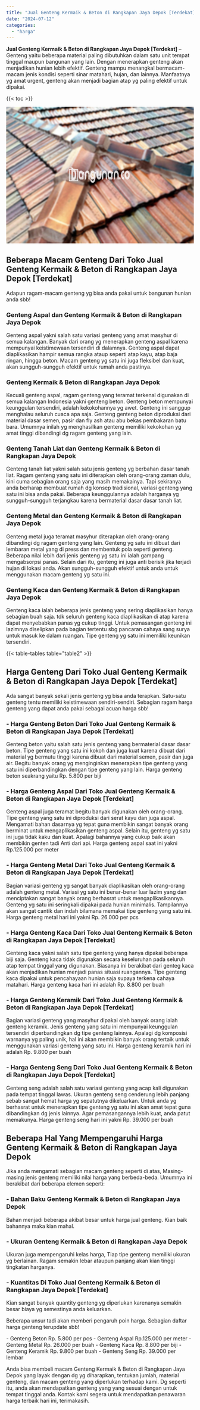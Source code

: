 ```yaml
---
title: "Jual Genteng Kermaik & Beton di Rangkapan Jaya Depok [Terdekat]"
date: "2024-07-12"
categories: 
  - "harga"
---
```


**Jual Genteng Kermaik & Beton di Rangkapan Jaya Depok \[Terdekat\]** – Genteng yaitu beberapa material paling dibutuhkan dalam satu unit tempat tinggal maupun bangunan yang lain. Dengan menerapkan genteng akan menjadikan hunian lebih efektif. Genteng mampu menangkal bermacam-macam jenis kondisi seperti sinar matahari, hujan, dan lainnya. Manfaatnya yg amat urgent, genteng akan menjadi bagian atap yg paling efektif untuk dipakai.

{{< toc >}}

![Jual Genteng Kermaik & Beton di Rangkapan Jaya Depok [Terdekat]](/images/genteng-minimalis-murah28.png)

## Beberapa Macam Genteng Dari Toko Jual Genteng Kermaik & Beton di Rangkapan Jaya Depok \[Terdekat\]

Adapun ragam-macam genteng yg bisa anda pakai untuk bangunan hunian anda sbb!

### Genteng Aspal dan Genteng Kermaik & Beton di Rangkapan Jaya Depok

Genteng aspal yakni salah satu variasi genteng yang amat masyhur di semua kalangan. Banyak dari orang yg menerapkan genteng aspal karena mempunyai keistimewaan tersendiri di dalamnya. Genteng aspal dapat diaplikasikan hampir semua rangka ataup seperti atap kayu, atap baja ringan, hingga beton. Macam genteng yg satu ini juga fleksibel dan kuat, akan sungguh-sungguh efektif untuk rumah anda pastinya.

### Genteng Kermaik & Beton di Rangkapan Jaya Depok

Kecuali genteng aspal, ragam genteng yang teramat terkenal digunakan di semua kalangan Indonesia yakni genteng beton. Genteng beton mempunyai keunggulan tersendiri, adalah kekokohannya yg awet. Genteng ini sanggup menghalau seluruh cuaca apa saja. Genteng genteng beton diproduksi dari material dasar semen, pasir dan fly ash atau abu bekas pembakaran batu bara. Umumnya inilah yg menghasilkan genteng memiliki kekokohan yg amat tinggi dibandingi dg ragam genteng yang lain.

### Genteng Tanah Liat dan Genteng Kermaik & Beton di Rangkapan Jaya Depok

Genteng tanah liat yakni salah satu jenis genteng yg berbahan dasar tanah liat. Ragam genteng yang satu ini diterapkan oleh orang-orang zaman dulu, kini cuma sebagian orang saja yang masih memakainya. Tapi sekiranya anda berharap membuat rumah dg konsep tradisional, variasi genteng yang satu ini bisa anda pakai. Beberapa keunggulannya adalah harganya yg sungguh-sungguh terjangkau karena bermaterial dasar dasar tanah liat.

### Genteng Metal dan Genteng Kermaik & Beton di Rangkapan Jaya Depok

Genteng metal juga teramat masyhur diterapkan oleh orang-orang dibandingi dg ragam genteng yang lain. Genteng yg satu ini dibuat dari lembaran metal yang di press dan membentuk pola seperti genteng. Beberapa nilai lebih dari jenis genteng yg satu ini ialah gampang mengabsorpsi panas. Selain dari itu, genteng ini juga anti berisik jika terjadi hujan di lokasi anda. Akan sungguh-sungguh efektif untuk anda untuk menggunakan macam genteng yg satu ini.

### Genteng Kaca dan Genteng Kermaik & Beton di Rangkapan Jaya Depok

Genteng kaca ialah beberapa jenis genteng yang sering diaplikasikan hanya sebagian buah saja. tdk seluruh genteng kaca diaplikasikan di atap karena dapat menyebabkan panas yg cukup tinggi. Untuk pemasangan genteng ini lazimnya diselipkan pada bagian tertentu sbg pancaran cahaya sang surya untuk masuk ke dalam ruangan. Tipe genteng yg satu ini memiliki keunikan tersendiri.

{{< table-tables table="table2" >}}

## Harga Genteng Dari Toko Jual Genteng Kermaik & Beton di Rangkapan Jaya Depok \[Terdekat\]

Ada sangat banyak sekali jenis genteng yg bisa anda terapkan. Satu-satu genteng tentu memiliki keistimewaan sendiri-sendiri. Sebagian ragam harga genteng yang dapat anda pakai sebagai acuan harga sbb!

### \- Harga Genteng Beton Dari Toko Jual Genteng Kermaik & Beton di Rangkapan Jaya Depok \[Terdekat\]

Genteng beton yaitu salah satu jenis genteng yang bermaterial dasar dasar beton. Tipe genteng yang satu ini kokoh dan juga kuat karena dibuat dari material yg bermutu tinggi karena dibuat dari material semen, pasir dan juga air. Begitu banyak orang yg menginginkan menerapkan tipe genteng yang satu ini diperbandingkan dengan tipe genteng yang lain. Harga genteng beton seakrang yaitu Rp. 5.800 per biji

### \- Harga Genteng Aspal Dari Toko Jual Genteng Kermaik & Beton di Rangkapan Jaya Depok \[Terdekat\]

Genteng aspal juga teramat begitu banyak digunakan oleh orang-orang. Tipe genteng yang satu ini diproduksi dari serat kayu dan juga aspal. Mengamati bahan dasarnya yg tepat guna membikin sangat banyak orang berminat untuk mengaplikasikan genteng aspal. Selain itu, genteng yg satu ini juga tidak kaku dan kuat. Apalagi bahannya yang cukup baik akan membikin genten tadi Anti dari api. Harga genteng aspal saat ini yakni Rp.125.000 per meter

### \- Harga Genteng Metal Dari Toko Jual Genteng Kermaik & Beton di Rangkapan Jaya Depok \[Terdekat\]

Bagian variasi genteng yg sangat banyak diaplikasikan oleh orang-orang adalah genteng metal. Variasi yg satu ini benar-benar luar lazim yang dan menciptakan sangat banyak orang berhasrat untuk mengaplikasikannya. Genteng yg satu ini seringkali dipakai pada hunian minimalis. Tampilannya akan sangat cantik dan indah bilamana memakai tipe genteng yang satu ini. Harga genteng metal hari ini yakni Rp. 26.000 per pcs

### \- Harga Genteng Kaca Dari Toko Jual Genteng Kermaik & Beton di Rangkapan Jaya Depok \[Terdekat\]

Genteng kaca yakni salah satu tipe genteng yang hanya dipakai beberapa biji saja. Genteng kaca tidak digunakan secara keseluruhan pada seluruh atap tempat tinggal yang digunakan. Biasanya ini berakibat dari genteg kaca akan menjadikan hunian menjadi panas situasi ruangannya. Tipe genteng kaca dipakai untuk pencahayaan hunian saja supaya terkena cahaya matahari. Harga genteng kaca hari ini adalah Rp. 8.800 per buah

### \- Harga Genteng Keramik Dari Toko Jual Genteng Kermaik & Beton di Rangkapan Jaya Depok \[Terdekat\]

Bagian variasi genteng yang masyhur dipakai oleh banyak orang ialah genteng keramik. Jenis genteng yang satu ini mempunyai keunggulan tersendiri diperbandingkan dg tipe genteng lainnya. Apalagi dg komposisi warnanya yg paling unik, hal ini akan membikin banyak orang tertaik untuk menggunakan variasi genteng yang satu ini. Harga genteng keramik hari ini adalah Rp. 9.800 per buah

### \- Harga Genteng Seng Dari Toko Jual Genteng Kermaik & Beton di Rangkapan Jaya Depok \[Terdekat\]

Genteng seng adalah salah satu variasi genteng yang acap kali digunakan pada tempat tinggal lawas. Ukuran genteng seng cenderung lebih panjang sebab sangat hemat harga yg sepatutnya dikeluarkan. Untuk anda yg berhasrat untuk menerapkan tipe genteng yg satu ini akan amat tepat guna dibandingkan dg jenis lainnya. Agar pemasangannya lebih kuat, anda patut memakunya. Harga genteng seng hari ini yakni Rp. 39.000 per buah

## Beberapa Hal Yang Mempengaruhi Harga Genteng Kermaik & Beton di Rangkapan Jaya Depok

Jika anda mengamati sebagian macam genteng seperti di atas, Masing-masing jenis genteng memiliki nilai harga yang berbeda-beda. Umumnya ini berakibat dari beberapa elemen seperti:

### \- Bahan Baku Genteng Kermaik & Beton di Rangkapan Jaya Depok

Bahan menjadi beberapa akibat besar untuk harga jual genteng. Kian baik bahannya maka kian mahal.

### \- Ukuran Genteng Kermaik & Beton di Rangkapan Jaya Depok

Ukuran juga mempengaruhi kelas harga, Tiap tipe genteng memiliki ukuran yg berlainan. Ragam semakin lebar ataupun panjang akan kian tinggi tingkatan harganya.

### \- Kuantitas Di Toko Jual Genteng Kermaik & Beton di Rangkapan Jaya Depok \[Terdekat\]

Kian sangat banyak quantity genteng yg diperlukan karenanya semakin besar biaya yg semestinya anda keluarkan.

Beberapa unsur tadi akan memberi pengaruh poin harga. Sebagian daftar harga genteng terupdate sbb!

\- Genteng Beton Rp. 5.800 per pcs - Genteng Aspal Rp.125.000 per meter - Genteng Metal Rp. 26.000 per buah - Genteng Kaca Rp. 8.800 per biji - Genteng Keramik Rp. 9.800 per buah - Genteng Seng Rp. 39.000 per lembar

Anda bisa membeli macam Genteng Kermaik & Beton di Rangkapan Jaya Depok yang layak dengan dg yg diharapkan, tentukan jumlah, material genteng, dan macam genteng yang diperlukan terhadap kami. Dg seperti itu, anda akan mendapatkan genteng yang yang sesuai dengan untuk tempat tinggal anda. Kontak kami segera untuk mendapatkan penawaran harga terbaik hari ini, terimakasih.
